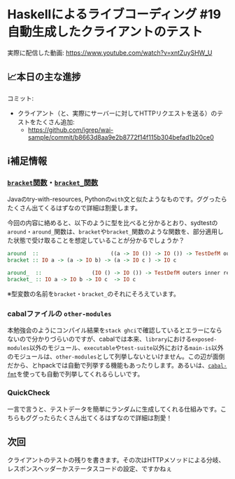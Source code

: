 # Haskellによるライブコーディング #19 自動生成したクライアントのテスト

実際に配信した動画: <https://www.youtube.com/watch?v=xntZuySHW_U>

## 📈本日の主な進捗

コミット:

- クライアント（と、実際にサーバーに対してHTTPリクエストを送る）のテストをたくさん追加:
    - <https://github.com/igrep/wai-sample/commit/b8663d8aa9e2b8772f14f115b304befad1b20ce0>

## ℹ️補足情報

### [`bracket`関数](https://hackage.haskell.org/package/base-4.16.0.0/docs/Control-Exception.html#v:bracket)・[`bracket_`関数](https://hackage.haskell.org/package/base-4.16.0.0/docs/Control-Exception.html#v:bracket_)

Javaのtry-with-resources, Pythonの`with`文と似たようなものです。ググったらたくさん出てくるはずなので詳細は割愛します。

今回の内容に絡めると、以下のように型を比べると分かるとおり、sydtestの`around`・`around_`関数は、`bracket`や`bracket_`関数のような関数を、部分適用した状態で受け取ることを想定していることが分かるでしょうか？

```haskell
around  ::                       ((a -> IO ()) -> IO ()) -> TestDefM outers a result -> TestDefM outers ()    result
bracket :: IO a -> (a -> IO b) -> (a -> IO c ) -> IO c

around_  ::                (IO () -> IO ()) -> TestDefM outers inner result -> TestDefM outers inner result
bracket_ :: IO a -> IO b -> IO c  -> IO c
```

※型変数の名前を`bracket`・`bracket_`のそれにそろえています。

### cabalファイルの `other-modules`

本勉強会のようにコンパイル結果を`stack ghci`で確認しているとエラーにならないので分かりづらいのですが、cabalでは本来、`library`における`exposed-modules`以外のモジュール、`executable`や`test-suite`以外における`main-is`以外のモジュールは、`other-modules`として列挙しないといけません。この辺が面倒だから、とhpackでは自動で列挙する機能もあったりします。あるいは、[`cabal-fmt`](https://github.com/phadej/cabal-fmt)を使っても自動で列挙してくれるらしいです。

### QuickCheck

一言で言うと、テストデータを簡単にランダムに生成してくれる仕組みです。こちらもググったらたくさん出てくるはずなので詳細は割愛！

## 次回

クライアントのテストの残りを書きます。その次はHTTPメソッドによる分岐、レスポンスヘッダーかステータスコードの設定、ですかねぇ
